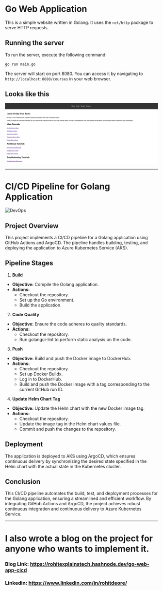 # Go Web Application

This is a simple website written in Golang. It uses the `net/http` package to serve HTTP requests.

## Running the server

To run the server, execute the following command:

```bash
go run main.go
```

The server will start on port 8080. You can access it by navigating to `http://localhost:8080/courses` in your web browser.

## Looks like this

![Website](static/images/golang-website.png)

--------------------------------------------------------------------------------------------------------------------
# CI/CD Pipeline for Golang Application

![DevOps](https://github.com/user-attachments/assets/b43a6d4f-2e04-46d4-a047-8346ebc4d834)


## Project Overview
This project implements a CI/CD pipeline for a Golang application using GitHub Actions and ArgoCD. The pipeline handles building, testing, and deploying the application to Azure Kubernetes Service (AKS).

## Pipeline Stages

1. **Build**
- **Objective:** Compile the Golang application.
- **Actions:**
  - Checkout the repository.
  - Set up the Go environment.
  - Build the application.

2. **Code Quality**
- **Objective:** Ensure the code adheres to quality standards.
- **Actions:**
   - Checkout the repository.
   - Run golangci-lint to perform static analysis on the code.

3. **Push**
- **Objective:** Build and push the Docker image to DockerHub.
- **Actions:**
   - Checkout the repository.
   - Set up Docker Buildx.
   - Log in to DockerHub.
   - Build and push the Docker image with a tag corresponding to the current GitHub run ID.
4. **Update Helm Chart Tag**
- **Objective:** Update the Helm chart with the new Docker image tag.
- **Actions:**
   - Checkout the repository.
   - Update the image tag in the Helm chart values file.
   - Commit and push the changes to the repository.
## Deployment
The application is deployed to AKS using ArgoCD, which ensures continuous delivery by synchronizing the desired state specified in the Helm chart with the actual state in the Kubernetes cluster.

## Conclusion
This CI/CD pipeline automates the build, test, and deployment processes for the Golang application, ensuring a streamlined and efficient workflow. By integrating GitHub Actions and ArgoCD, the project achieves robust continuous integration and continuous delivery to Azure Kubernetes Service.

--------------------------------------------------------------------------------------------------------------------
# I also wrote a blog on the project for anyone who wants to implement it.
### Blog Link: https://rohitexplainstech.hashnode.dev/go-web-app-cicd
### Linkedin: https://www.linkedin.com/in/rohitdeore/
